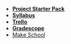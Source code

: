 * **[Project Starter Pack](https://github.com/make-school-labs/docker-starter)**
* **[Syllabus](README.md)**
* **[Trello](https://make.sc/bew2.2-planner)**
* **[Gradescope](https://make.sc/trackbew2.2)**
* [Make School](https://www.makeschool.com)
